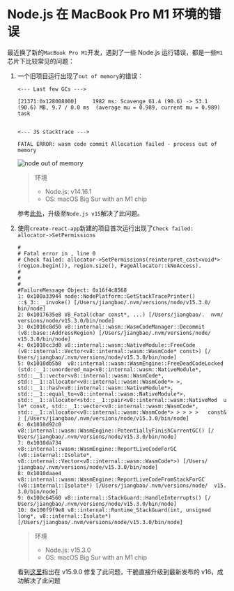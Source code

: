 # Node.js 在 MacBook Pro M1 环境的错误


<!--more-->

最近换了新的`MacBook Pro M1`开发，遇到了一些 Node.js 运行错误，都是一些`M1`芯片下比较常见的问题：
1. 一个旧项目运行出现了`out of memory`的错误：
    ```
    <--- Last few GCs --->

    [21371:0x128008000]     1982 ms: Scavenge 61.4 (90.6) -> 53.1 (90.6) MB, 9.7 / 0.0 ms  (average mu = 0.989, current mu = 0.989) task 


    <--- JS stacktrace --->

    FATAL ERROR: wasm code commit Allocation failed - process out of memory
    ```

    ![node out of memory](https://jiangbao-1258001083.cos.ap-shanghai.myqcloud.com/node-out-of-memory.png)

    > 环境
    > * Node.js: v14.16.1
    > * OS: macOS Big Sur with an M1 chip

    参考[此处](https://github.com/TypeStrong/typedoc/issues/1491)，升级至`Node.js v15`解决了此问题。

2. 使用`create-react-app`新建的项目首次运行出现了`Check failed: allocator->SetPermissions`
    ```
    #
    # Fatal error in , line 0
    # Check failed: allocator->SetPermissions(reinterpret_cast<void*>   (region.begin()), region.size(), PageAllocator::kNoAccess).
    #
    #
    #
    #FailureMessage Object: 0x16f4c8568
    1: 0x100a33944 node::NodePlatform::GetStackTracePrinter()   ::$_3::__invoke() [/Users/jiangbao/.nvm/versions/node/v15.3.0/   bin/node]
    2: 0x1017635e8 V8_Fatal(char const*, ...) [/Users/jiangbao/.  nvm/ versions/node/v15.3.0/bin/node]
    3: 0x1010c8d50 v8::internal::wasm::WasmCodeManager::Decommit  (v8::base::AddressRegion) [/Users/jiangbao/.nvm/versions/node/   v15.3.0/bin/node]
    4: 0x1010cc3d0 v8::internal::wasm::NativeModule::FreeCode   (v8::internal::Vector<v8::internal::wasm::WasmCode* const>) [/   Users/jiangbao/.nvm/versions/node/v15.3.0/bin/node]
    5: 0x1010db5b8  v8::internal::wasm::WasmEngine::FreeDeadCodeLocked   (std::__1::unordered_map<v8::internal::wasm::NativeModule*,    std::__1::vector<v8::internal::wasm::WasmCode*,    std::__1::allocator<v8::internal::wasm::WasmCode*> >,    std::__1::hash<v8::internal::wasm::NativeModule*>,   std::__1::equal_to<v8::internal::wasm::NativeModule*>,     std::__1::allocator<std::__1::pair<v8::internal::wasm::NativeMod  u le* const, std::__1::vector<v8::internal::wasm::WasmCode*,    std::__1::allocator<v8::internal::wasm::WasmCode*> > > > >   const& ) [/Users/jiangbao/.nvm/versions/node/v15.3.0/bin/node]
    6: 0x1010d92c0    v8::internal::wasm::WasmEngine::PotentiallyFinishCurrentGC() [/  Users/jiangbao/.nvm/versions/node/v15.3.0/bin/node]
    7: 0x1010da734    v8::internal::wasm::WasmEngine::ReportLiveCodeForGC  (v8::internal::Isolate*,     v8::internal::Vector<v8::internal::wasm::WasmCode*>) [/Users/   jiangbao/.nvm/versions/node/v15.3.0/bin/node]
    8: 0x1010daae4    v8::internal::wasm::WasmEngine::ReportLiveCodeFromStackForGC   (v8::internal::Isolate*) [/Users/jiangbao/.nvm/versions/node/  v15. 3.0/bin/node]
    9: 0x100c64560 v8::internal::StackGuard::HandleInterrupts() [/  Users/jiangbao/.nvm/versions/node/v15.3.0/bin/node]
    10: 0x100f9f9e8 v8::internal::Runtime_StackGuard(int, unsigned long*, v8::internal::Isolate*) [/Users/jiangbao/.nvm/versions/node/v15.3.0/bin/node]
    ```

    > 环境
    > * Node.js: v15.3.0
    > * OS: macOS Big Sur with an M1 chip

    看到[这里](https://github.com/nodejs/node/issues/37061)指出在 v15.9.0 修复了此问题，干脆直接升级到最新发布的 v16，成功解决了此问题
